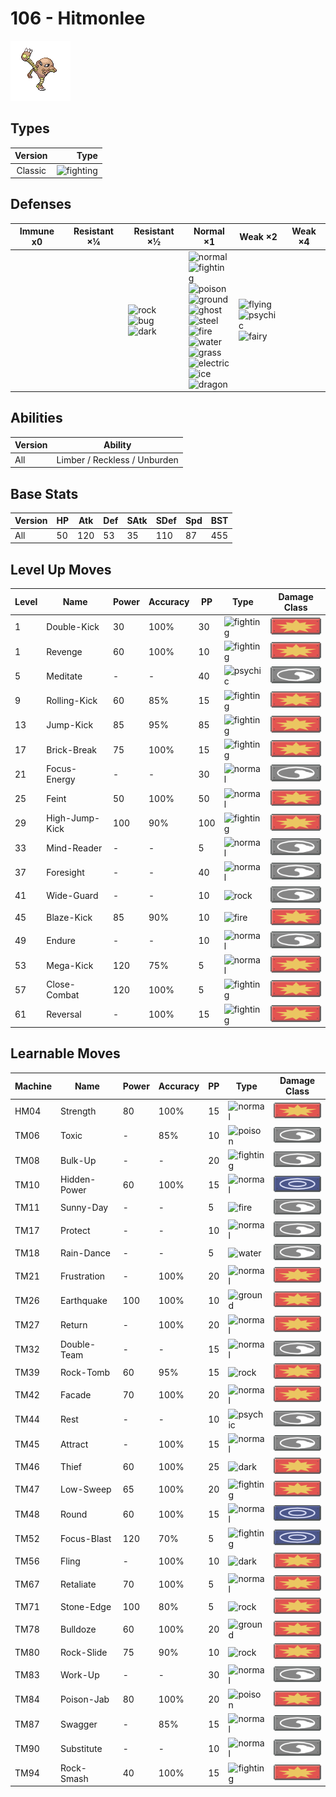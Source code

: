 # 106 - Hitmonlee

![hitmonlee](../img/pokemon/106.png)

## Types

| Version | Type                                   |
| :-----: | -------------------------------------: |
| Classic | ![fighting](../img/types/fighting.png) |

## Defenses

| Immune x0 | Resistant ×¼ | Resistant ×½                                                                                       | Normal ×1                                                                                                                                                                                                                                                                                                                                                                                                                                                             | Weak ×2                                                                                                          | Weak ×4 |
| --------- | ------------ | -------------------------------------------------------------------------------------------------- | --------------------------------------------------------------------------------------------------------------------------------------------------------------------------------------------------------------------------------------------------------------------------------------------------------------------------------------------------------------------------------------------------------------------------------------------------------------------- | ---------------------------------------------------------------------------------------------------------------- | ------- |
|           |              | ![rock](../img/types/rock.png)<br/>![bug](../img/types/bug.png)<br/>![dark](../img/types/dark.png) | ![normal](../img/types/normal.png)<br/>![fighting](../img/types/fighting.png)<br/>![poison](../img/types/poison.png)<br/>![ground](../img/types/ground.png)<br/>![ghost](../img/types/ghost.png)<br/>![steel](../img/types/steel.png)<br/>![fire](../img/types/fire.png)<br/>![water](../img/types/water.png)<br/>![grass](../img/types/grass.png)<br/>![electric](../img/types/electric.png)<br/>![ice](../img/types/ice.png)<br/>![dragon](../img/types/dragon.png) | ![flying](../img/types/flying.png)<br/>![psychic](../img/types/psychic.png)<br/>![fairy](../img/types/fairy.png) |         |

## Abilities

| Version | Ability                      |
| ------- | ---------------------------- |
| All     | Limber / Reckless / Unburden |

## Base Stats

| Version | HP | Atk | Def | SAtk | SDef | Spd | BST |
| ------- | -- | --- | --- | ---- | ---- | --- | --- |
| All     | 50 | 120 | 53  | 35   | 110  | 87  | 455 |

## Level Up Moves

| Level | Name           | Power | Accuracy | PP  | Type                                   | Damage Class                           |
| ----- | -------------- | ----- | -------- | --- | -------------------------------------- | -------------------------------------- |
| 1     | Double-Kick    | 30    | 100%     | 30  | ![fighting](../img/types/fighting.png) | ![physical](../img/types/physical.png) |
| 1     | Revenge        | 60    | 100%     | 10  | ![fighting](../img/types/fighting.png) | ![physical](../img/types/physical.png) |
| 5     | Meditate       | -     | -        | 40  | ![psychic](../img/types/psychic.png)   | ![status](../img/types/status.png)     |
| 9     | Rolling-Kick   | 60    | 85%      | 15  | ![fighting](../img/types/fighting.png) | ![physical](../img/types/physical.png) |
| 13    | Jump-Kick      | 85    | 95%      | 85  | ![fighting](../img/types/fighting.png) | ![physical](../img/types/physical.png) |
| 17    | Brick-Break    | 75    | 100%     | 15  | ![fighting](../img/types/fighting.png) | ![physical](../img/types/physical.png) |
| 21    | Focus-Energy   | -     | -        | 30  | ![normal](../img/types/normal.png)     | ![status](../img/types/status.png)     |
| 25    | Feint          | 50    | 100%     | 50  | ![normal](../img/types/normal.png)     | ![physical](../img/types/physical.png) |
| 29    | High-Jump-Kick | 100   | 90%      | 100 | ![fighting](../img/types/fighting.png) | ![physical](../img/types/physical.png) |
| 33    | Mind-Reader    | -     | -        | 5   | ![normal](../img/types/normal.png)     | ![status](../img/types/status.png)     |
| 37    | Foresight      | -     | -        | 40  | ![normal](../img/types/normal.png)     | ![status](../img/types/status.png)     |
| 41    | Wide-Guard     | -     | -        | 10  | ![rock](../img/types/rock.png)         | ![status](../img/types/status.png)     |
| 45    | Blaze-Kick     | 85    | 90%      | 10  | ![fire](../img/types/fire.png)         | ![physical](../img/types/physical.png) |
| 49    | Endure         | -     | -        | 10  | ![normal](../img/types/normal.png)     | ![status](../img/types/status.png)     |
| 53    | Mega-Kick      | 120   | 75%      | 5   | ![normal](../img/types/normal.png)     | ![physical](../img/types/physical.png) |
| 57    | Close-Combat   | 120   | 100%     | 5   | ![fighting](../img/types/fighting.png) | ![physical](../img/types/physical.png) |
| 61    | Reversal       | -     | 100%     | 15  | ![fighting](../img/types/fighting.png) | ![physical](../img/types/physical.png) |

## Learnable Moves

| Machine | Name         | Power | Accuracy | PP | Type                                   | Damage Class                           |
| ------- | ------------ | ----- | -------- | -- | -------------------------------------- | -------------------------------------- |
| HM04    | Strength     | 80    | 100%     | 15 | ![normal](../img/types/normal.png)     | ![physical](../img/types/physical.png) |
| TM06    | Toxic        | -     | 85%      | 10 | ![poison](../img/types/poison.png)     | ![status](../img/types/status.png)     |
| TM08    | Bulk-Up      | -     | -        | 20 | ![fighting](../img/types/fighting.png) | ![status](../img/types/status.png)     |
| TM10    | Hidden-Power | 60    | 100%     | 15 | ![normal](../img/types/normal.png)     | ![special](../img/types/special.png)   |
| TM11    | Sunny-Day    | -     | -        | 5  | ![fire](../img/types/fire.png)         | ![status](../img/types/status.png)     |
| TM17    | Protect      | -     | -        | 10 | ![normal](../img/types/normal.png)     | ![status](../img/types/status.png)     |
| TM18    | Rain-Dance   | -     | -        | 5  | ![water](../img/types/water.png)       | ![status](../img/types/status.png)     |
| TM21    | Frustration  | -     | 100%     | 20 | ![normal](../img/types/normal.png)     | ![physical](../img/types/physical.png) |
| TM26    | Earthquake   | 100   | 100%     | 10 | ![ground](../img/types/ground.png)     | ![physical](../img/types/physical.png) |
| TM27    | Return       | -     | 100%     | 20 | ![normal](../img/types/normal.png)     | ![physical](../img/types/physical.png) |
| TM32    | Double-Team  | -     | -        | 15 | ![normal](../img/types/normal.png)     | ![status](../img/types/status.png)     |
| TM39    | Rock-Tomb    | 60    | 95%      | 15 | ![rock](../img/types/rock.png)         | ![physical](../img/types/physical.png) |
| TM42    | Facade       | 70    | 100%     | 20 | ![normal](../img/types/normal.png)     | ![physical](../img/types/physical.png) |
| TM44    | Rest         | -     | -        | 10 | ![psychic](../img/types/psychic.png)   | ![status](../img/types/status.png)     |
| TM45    | Attract      | -     | 100%     | 15 | ![normal](../img/types/normal.png)     | ![status](../img/types/status.png)     |
| TM46    | Thief        | 60    | 100%     | 25 | ![dark](../img/types/dark.png)         | ![physical](../img/types/physical.png) |
| TM47    | Low-Sweep    | 65    | 100%     | 20 | ![fighting](../img/types/fighting.png) | ![physical](../img/types/physical.png) |
| TM48    | Round        | 60    | 100%     | 15 | ![normal](../img/types/normal.png)     | ![special](../img/types/special.png)   |
| TM52    | Focus-Blast  | 120   | 70%      | 5  | ![fighting](../img/types/fighting.png) | ![special](../img/types/special.png)   |
| TM56    | Fling        | -     | 100%     | 10 | ![dark](../img/types/dark.png)         | ![physical](../img/types/physical.png) |
| TM67    | Retaliate    | 70    | 100%     | 5  | ![normal](../img/types/normal.png)     | ![physical](../img/types/physical.png) |
| TM71    | Stone-Edge   | 100   | 80%      | 5  | ![rock](../img/types/rock.png)         | ![physical](../img/types/physical.png) |
| TM78    | Bulldoze     | 60    | 100%     | 20 | ![ground](../img/types/ground.png)     | ![physical](../img/types/physical.png) |
| TM80    | Rock-Slide   | 75    | 90%      | 10 | ![rock](../img/types/rock.png)         | ![physical](../img/types/physical.png) |
| TM83    | Work-Up      | -     | -        | 30 | ![normal](../img/types/normal.png)     | ![status](../img/types/status.png)     |
| TM84    | Poison-Jab   | 80    | 100%     | 20 | ![poison](../img/types/poison.png)     | ![physical](../img/types/physical.png) |
| TM87    | Swagger      | -     | 85%      | 15 | ![normal](../img/types/normal.png)     | ![status](../img/types/status.png)     |
| TM90    | Substitute   | -     | -        | 10 | ![normal](../img/types/normal.png)     | ![status](../img/types/status.png)     |
| TM94    | Rock-Smash   | 40    | 100%     | 15 | ![fighting](../img/types/fighting.png) | ![physical](../img/types/physical.png) |